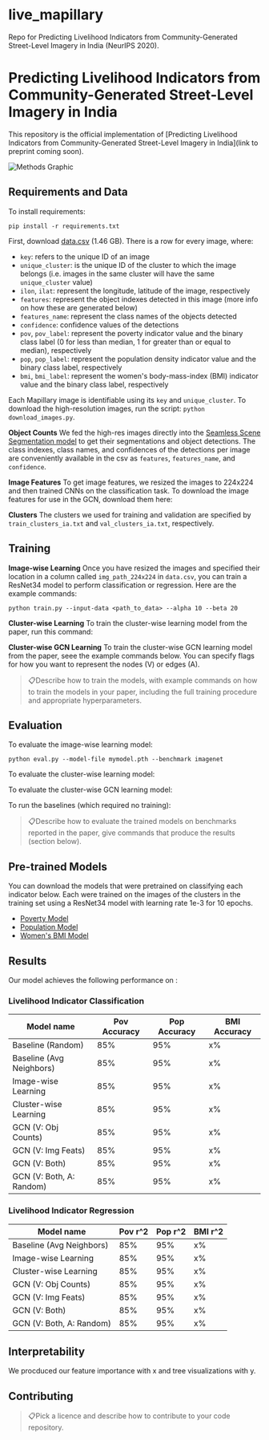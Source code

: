 # live_mapillary
Repo for Predicting Livelihood Indicators from Community-Generated Street-Level Imagery in India (NeurIPS 2020).  

# Predicting Livelihood Indicators from Community-Generated Street-Level Imagery in India

This repository is the official implementation of [Predicting Livelihood Indicators from Community-Generated Street-Level Imagery in India](link to preprint coming soon). 

![Methods Graphic](https://drive.google.com/uc?export=view&id=16yNKOv9N830IJAz9hnQa92RIp83MXsbm)

## Requirements and Data

To install requirements:

```setup
pip install -r requirements.txt
```

First, download [data.csv](https://drive.google.com/file/d/1HgzZA55fQwUmSpmMJHXJwKsoUHZ4Zzaw/view?usp=sharing) (1.46 GB). 
There is a row for every image, where:
- `key`: refers to the unique ID of an image
- `unique_cluster`: is the unique ID of the cluster to which the image belongs (i.e. images in the same cluster will have the same `unique_cluster` value)
- `ilon`, `ilat`: represent the longitude, latitude of the image, respectively 
- `features`: represent the object indexes detected in this image (more info on how these are generated below)
- `features_name`: represent the class names of the objects detected 
- `confidence`: confidence values of the detections 
-  `pov`, `pov_label`: represent the poverty indicator value and the binary class label (0 for less than median, 1 for greater than or equal to median), respectively 
- `pop`, `pop_label`: represent the population density indicator value and the binary class label, respectively
- `bmi`, `bmi_label`: represent the women's body-mass-index (BMI) indicator value and the binary class label, respectively

Each Mapillary image is identifiable using its `key` and `unique_cluster`. 
To download the high-resolution images, run the script: `python download_images.py`. 

**Object Counts**
We fed the high-res images directly into the [Seamless Scene Segmentation model](https://github.com/mapillary/seamseg) to get their segmentations and object detections. The class indexes, class names, and confidences of the detections per image are conveniently available in the csv as `features`, `features_name`, and `confidence`. 

**Image Features**
To get image features, we resized the images to 224x224 and then trained CNNs on the classification task. To download the image features for use in the GCN, download them here: 

**Clusters**
The clusters we used for training and validation are specified by `train_clusters_ia.txt` and `val_clusters_ia.txt`, respectively.

## Training

**Image-wise Learning**
Once you have resized the images and specified their location in a column called `img_path_224x224` in `data.csv`, you can train a ResNet34 model to perform classification or regression. Here are the example commands:

```train
python train.py --input-data <path_to_data> --alpha 10 --beta 20
```

**Cluster-wise Learning**
To train the cluster-wise learning model from the paper, run this command:

**Cluster-wise GCN Learning**
To train the cluster-wise GCN learning model from the paper, seee the example commands below. You can specify flags for how you want to represent the nodes (V) or edges (A).

> 📋Describe how to train the models, with example commands on how to train the models in your paper, including the full training procedure and appropriate hyperparameters.

## Evaluation

To evaluate the image-wise learning model:

```eval
python eval.py --model-file mymodel.pth --benchmark imagenet
```

To evaluate the cluster-wise learning model:

To evaluate the cluster-wise GCN learning model:

To run the baselines (which required no training):

> 📋Describe how to evaluate the trained models on benchmarks reported in the paper, give commands that produce the results (section below).

## Pre-trained Models

You can download the models that were pretrained on classifying each indicator below. Each were trained on the images of the clusters in the training set using a ResNet34 model with learning rate 1e-3 for 10 epochs.

- [Poverty Model](https://drive.google.com/mymodel.pth) 
- [Population Model](https://drive.google.com/mymodel.pth) 
- [Women's BMI Model](https://drive.google.com/mymodel.pth) 


## Results

Our model achieves the following performance on :

### Livelihood Indicator Classification

| Model name              | Pov Accuracy    | Pop Accuracy   | BMI Accuracy   |
| ----------------------- |---------------- | -------------- | -------------- |
| Baseline (Random)       |     85%         |      95%       |       x%       |
| Baseline (Avg Neighbors)|     85%         |      95%       |       x%       |
| Image-wise Learning     |     85%         |      95%       |       x%       |
| Cluster-wise Learning   |     85%         |      95%       |       x%       |
| GCN (V: Obj Counts)     |     85%         |      95%       |       x%       |
| GCN (V: Img Feats)      |     85%         |      95%       |       x%       |
| GCN (V: Both)           |     85%         |      95%       |       x%       |
| GCN (V: Both, A: Random)|     85%         |      95%       |       x%       |

### Livelihood Indicator Regression

| Model name              | Pov r^2        | Pop r^2         | BMI r^2        |
| ----------------------- |---------------- | -------------- | -------------- |
| Baseline (Avg Neighbors)|     85%         |      95%       |       x%       |
| Image-wise Learning     |     85%         |      95%       |       x%       |
| Cluster-wise Learning   |     85%         |      95%       |       x%       |
| GCN (V: Obj Counts)     |     85%         |      95%       |       x%       |
| GCN (V: Img Feats)      |     85%         |      95%       |       x%       |
| GCN (V: Both)           |     85%         |      95%       |       x%       |
| GCN (V: Both, A: Random)|     85%         |      95%       |       x%       |


## Interpretability

We procduced our feature importance with x and tree visualizations with y.


## Contributing

> 📋Pick a licence and describe how to contribute to your code repository. 
